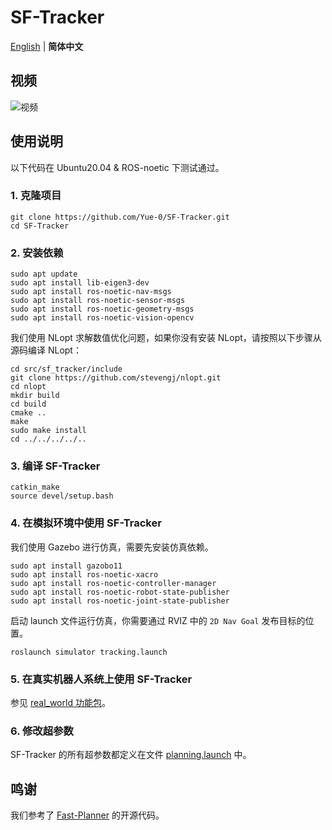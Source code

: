 # SF-Tracker

[English](README.md) | __简体中文__

<!-- ## 论文

即将发布 -->

## 视频

![视频](https://github.com/Yue-0/SF-Tracker/assets/98451547/478b51a2-debc-4079-9fda-35872534d592)

## 使用说明

以下代码在 Ubuntu20.04 & ROS-noetic 下测试通过。

### 1. 克隆项目

```shell
git clone https://github.com/Yue-0/SF-Tracker.git
cd SF-Tracker
```

### 2. 安装依赖

```shell
sudo apt update
sudo apt install lib-eigen3-dev
sudo apt install ros-noetic-nav-msgs
sudo apt install ros-noetic-sensor-msgs
sudo apt install ros-noetic-geometry-msgs
sudo apt install ros-noetic-vision-opencv
```

我们使用 NLopt 求解数值优化问题，如果你没有安装 NLopt，请按照以下步骤从源码编译 NLopt：

```shell
cd src/sf_tracker/include
git clone https://github.com/stevengj/nlopt.git
cd nlopt
mkdir build
cd build
cmake ..
make
sudo make install
cd ../../../../..
```

### 3. 编译 SF-Tracker

```shell
catkin_make
source devel/setup.bash
```

### 4. 在模拟环境中使用 SF-Tracker

我们使用 Gazebo 进行仿真，需要先安装仿真依赖。

```shell
sudo apt install gazobo11
sudo apt install ros-noetic-xacro
sudo apt install ros-noetic-controller-manager
sudo apt install ros-noetic-robot-state-publisher
sudo apt install ros-noetic-joint-state-publisher
```

启动 launch 文件运行仿真，你需要通过 RVIZ 中的 `2D Nav Goal` 发布目标的位置。

```shell
roslaunch simulator tracking.launch
```

### 5. 在真实机器人系统上使用 SF-Tracker

参见 [real_world 功能包](src/real_world/README_cn.md)。

### 6. 修改超参数

SF-Tracker 的所有超参数都定义在文件 [planning.launch](src/sf_tracker/launch/planning.launch) 中。

## 鸣谢

我们参考了 [Fast-Planner](https://github.com/HKUST-Aerial-Robotics/Fast-Planner) 的开源代码。
